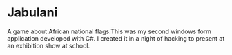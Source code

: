 # Jabulani
A game about African national flags.This was my second windows form application developed with C#.
I created it in a night of hacking to present at an exhibition show at school.
